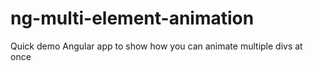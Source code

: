 # ng-multi-element-animation
Quick demo Angular app to show how you can animate multiple divs at once
